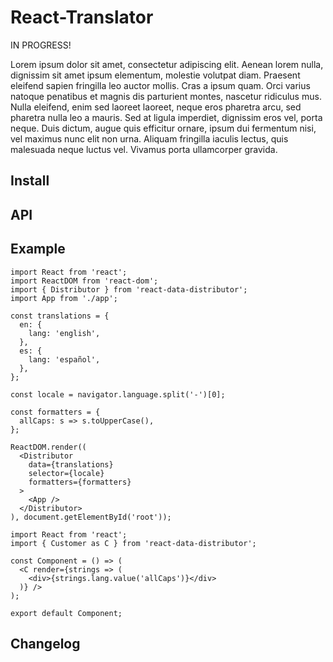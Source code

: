 React-Translator
=====
IN PROGRESS!

Lorem ipsum dolor sit amet, consectetur adipiscing elit. Aenean lorem nulla, dignissim sit amet ipsum elementum, molestie volutpat diam. Praesent eleifend sapien fringilla leo auctor mollis. Cras a ipsum quam. Orci varius natoque penatibus et magnis dis parturient montes, nascetur ridiculus mus. Nulla eleifend, enim sed laoreet laoreet, neque eros pharetra arcu, sed pharetra nulla leo a mauris. Sed at ligula imperdiet, dignissim eros vel, porta neque. Duis dictum, augue quis efficitur ornare, ipsum dui fermentum nisi, vel maximus nunc elit non urna. Aliquam fringilla iaculis lectus, quis malesuada neque luctus vel. Vivamus porta ullamcorper gravida.

## Install

## API

## Example
```
import React from 'react';
import ReactDOM from 'react-dom';
import { Distributor } from 'react-data-distributor';
import App from './app';

const translations = {
  en: {
    lang: 'english',
  },
  es: {
    lang: 'español',
  },
};

const locale = navigator.language.split('-')[0];

const formatters = {
  allCaps: s => s.toUpperCase(),
};

ReactDOM.render((
  <Distributor
    data={translations}
    selector={locale}
    formatters={formatters}
  >
    <App />
  </Distributor>
), document.getElementById('root'));
```

```
import React from 'react';
import { Customer as C } from 'react-data-distributor';

const Component = () => (
  <C render={strings => (
    <div>{strings.lang.value('allCaps')}</div>
  )} />
);

export default Component;
```

## Changelog
